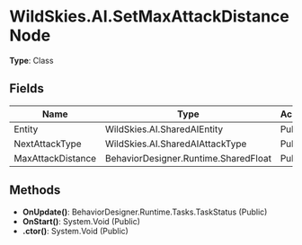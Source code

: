 ﻿# WildSkies.AI.SetMaxAttackDistanceNode

**Type**: Class

## Fields

| Name | Type | Access |
|------|------|--------|
| Entity | WildSkies.AI.SharedAIEntity | Public |
| NextAttackType | WildSkies.AI.SharedAIAttackType | Public |
| MaxAttackDistance | BehaviorDesigner.Runtime.SharedFloat | Public |

## Methods

- **OnUpdate()**: BehaviorDesigner.Runtime.Tasks.TaskStatus (Public)
- **OnStart()**: System.Void (Public)
- **.ctor()**: System.Void (Public)

